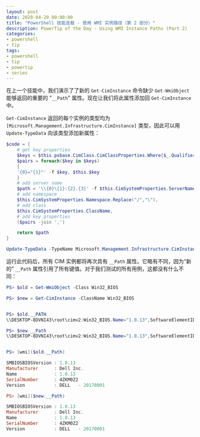 ```yaml
---
layout: post
date: 2020-04-20 00:00:00
title: "PowerShell 技能连载 - 使用 WMI 实例路径（第 2 部分）"
description: PowerTip of the Day - Using WMI Instance Paths (Part 2)
categories:
- powershell
- tip
tags:
- powershell
- tip
- powertip
- series
---
```

在上一个技能中，我们演示了了新的 `Get-CimInstance` 命令缺少 `Get-WmiObject` 能够返回的重要的 "`__Path`" 属性。现在让我们将此属性添加回 `Get-CimInstance` 中。

`Get-CimInstance` 返回的每个实例的类型均为 `[Microsoft.Management.Infrastructure.CimInstance]` 类型，因此可以用 `Update-TypeData` 向该类型添加新属性：

```powershell
$code = {
    # get key properties
    $keys = $this.psbase.CimClass.CimClassProperties.Where{$_.Qualifiers.Name -eq 'Key'}.Name
    $pairs = foreach($key in $keys)
    {
    '{0}="{1}"' -f $key, $this.$key
    }
    # add server name
    $path = '\\{0}\{1}:{2}.{3}' -f $this.CimSystemProperties.ServerName.ToUpper(),
    # add namespace
    $this.CimSystemProperties.Namespace.Replace("/","\"),
    # add class
    $this.CimSystemProperties.ClassName,
    # add key properties
    ($pairs -join ',')

    return $path
}

Update-TypeData -TypeName Microsoft.Management.Infrastructure.CimInstance -MemberType ScriptProperty -MemberName __Path -Value $code -Force
```

运行此代码后，所有 CIM 实例都将再次具有 `__Path` 属性。它略有不同，因为“新的” `__Path` 属性引用了所有键值。对于我们测试的所有用例，这都没有什么不同：

```powershell
PS> $old = Get-WmiObject -Class Win32_BIOS

PS> $new = Get-CimInstance -ClassName Win32_BIOS


PS> $old.__PATH
\\DESKTOP-8DVNI43\root\cimv2:Win32_BIOS.Name="1.0.13",SoftwareElementID="1.0.13",SoftwareElementState=3,TargetOperatingSystem=0,Version="DELL   - 20170001"

PS> $new.__Path
\\DESKTOP-8DVNI43\root\cimv2:Win32_BIOS.Name="1.0.13",SoftwareElementID="1.0.13",SoftwareElementState="3",TargetOperatingSystem="0",Version="DELL   - 20170001"


PS> [wmi]($old.__Path)

SMBIOSBIOSVersion : 1.0.13
Manufacturer      : Dell Inc.
Name              : 1.0.13
SerialNumber      : 4ZKM0Z2
Version           : DELL   - 20170001

PS> [wmi]($new.__Path)

SMBIOSBIOSVersion : 1.0.13
Manufacturer      : Dell Inc.
Name              : 1.0.13
SerialNumber      : 4ZKM0Z2
Version           : DELL   - 20170001
```

<!--本文国际来源：[Using WMI Instance Paths (Part 2)](https://community.idera.com/database-tools/powershell/powertips/b/tips/posts/using-wmi-instance-paths-part-2)-->

